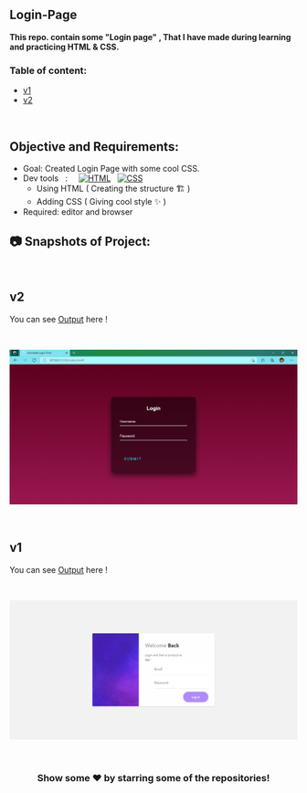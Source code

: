 ## Login-Page
**This repo. contain some "Login page" , That I have made during learning and practicing HTML & CSS.**
<br>

### Table of content:


* [v1](#v1)
* [v2](#v2)

<br>

## Objective and Requirements:
- Goal: Created Login Page with some cool CSS.
- Dev tools  &nbsp; :  &nbsp; &nbsp; <a href="#"><img alt="HTML" src="https://img.shields.io/badge/HTML-E34F26.svg?logo=html5&logoColor=white"></a>  &nbsp;  <a href="#"><img alt="CSS" src="https://img.shields.io/badge/CSS-1572B6.svg?logo=css3&logoColor=white"></a> 
   *  Using HTML ( Creating the structure 🏗️ ) 
   *  Adding CSS ( Giving cool style ✨ )
- Required: editor and browser

##  :camera: Snapshots of Project:
<br>

## v2

You can see [Output](https://loginpage-v2-ayushsleeping.netlify.app/) here !

<br>

 ![alt text](https://github.com/ayush-sleeping/Login-Page/blob/main/v2/Output.png)
 
 <br>
 

## v1

You can see [Output](https://login-page-v1-ayushsleeping.netlify.app/) here !

<br>

 ![alt text](https://github.com/ayush-sleeping/Login-Page/blob/main/v1/Final%20Output.png)
 
 <br>
 

 
 <div align="center">

### Show some ❤️ by starring some of the repositories!

</div>
